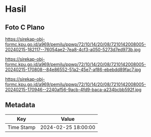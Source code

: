 # Hasil

## Foto C Plano

https://sirekap-obj-formc.kpu.go.id/a969/pemilu/ppwp/72/10/14/20/08/7210142008005-20240215-182117--76054ae2-7ea8-4cf3-a050-5273d7ed973b.jpg

https://sirekap-obj-formc.kpu.go.id/a969/pemilu/ppwp/72/10/14/20/08/7210142008005-20240215-170808--84e86552-51a2-45e7-af86-ebebdd89fac7.jpg

https://sirekap-obj-formc.kpu.go.id/a969/pemilu/ppwp/72/10/14/20/08/7210142008005-20240215-170946--2240af56-9acb-4fd9-baca-a234bcbb592f.jpg


## Metadata

| Key        | Value               |
| ---------- | ------------------- |
| Time Stamp | 2024-02-25 18:00:00 |



